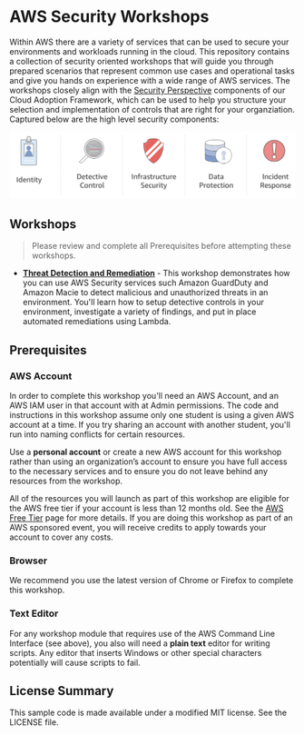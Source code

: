 # AWS Security Workshops

Within AWS there are a variety of services that can be used to secure your environments and workloads running in the cloud. This repository contains a collection of security oriented workshops that will guide you through prepared scenarios that represent common use cases and operational tasks and give you hands on experience with a wide range of AWS services.  The workshops closely align with the [Security Perspective](https://d0.awsstatic.com/whitepapers/AWS_CAF_Security_Perspective.pdf) components of our Cloud Adoption Framework, which can be used to help you structure your selection and implementation of controls that are right for your organziation.  Captured below are the high level security components:

![Components](./images/security-components-color.png "Categorization of AWS Security Services")

## Workshops

> Please review and complete all Prerequisites before attempting these workshops.

- [**Threat Detection and Remediation**](https://code.amazon.com/packages/Aws-security-workshops/trees/mainline/--/threat-detection) - This workshop demonstrates how you can use AWS Security services such Amazon GuardDuty and Amazon Macie to detect malicious and unauthorized threats in an environment. You'll learn how to setup detective controls in your environment, investigate a variety of findings, and put in place automated remediations using Lambda.

## Prerequisites

### AWS Account

In order to complete this workshop you'll need an AWS Account, and an AWS IAM user in that account with at Admin permissions.  The code and instructions in this workshop assume only one student is using a given AWS account at a time. If you try sharing an account with another student, you'll run into naming conflicts for certain resources. 

Use a **personal account** or create a new AWS account for this workshop rather than using an organization’s account to ensure you have full access to the necessary services and to ensure you do not leave behind any resources from the workshop.

All of the resources you will launch as part of this workshop are eligible for the AWS free tier if your account is less than 12 months old. See the [AWS Free Tier](https://aws.amazon.com/free/) page for more details.  If you are doing this workshop as part of an AWS sponsored event, you will receive credits to apply towards your account to cover any costs.

### Browser

We recommend you use the latest version of Chrome or Firefox to complete this workshop.

### Text Editor

For any workshop module that requires use of the AWS Command Line Interface (see above), you also will need a **plain text** editor for writing scripts. Any editor that inserts Windows or other special characters potentially will cause scripts to fail.

## License Summary

This sample code is made available under a modified MIT license. See the LICENSE file.
